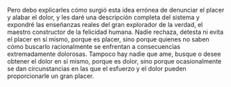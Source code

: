 Pero debo explicarles cómo surgió esta idea errónea de 
denunciar el placer y alabar el dolor, y les daré una 
descripción completa del sistema y expondré las enseñanzas 
reales del gran explorador de la verdad, el maestro constructor 
de la felicidad humana. Nadie rechaza, detesta ni evita el 
placer en sí mismo, porque es placer, sino porque quienes no 
saben cómo buscarlo racionalmente se enfrentan a consecuencias 
extremadamente dolorosas. Tampoco hay nadie que ame, busque o 
desee obtener el dolor en sí mismo, porque es dolor, sino 
porque ocasionalmente se dan circunstancias en las que el 
esfuerzo y el dolor pueden proporcionarle un gran placer.